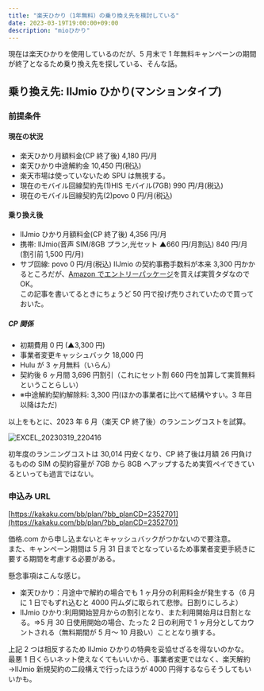 ```yaml
---
title: "楽天ひかり（1年無料）の乗り換え先を検討している"
date: 2023-03-19T19:00:00+09:00
description: "mioひかり"
---
```


現在は楽天ひかりを使用しているのだが、5 月末で 1 年無料キャンペーンの期間が終了となるため乗り換え先を探している、そんな話。

<!--more-->

## 乗り換え先: IIJmio ひかり(マンションタイプ)

### 前提条件

#### 現在の状況

- 楽天ひかり月額料金(CP 終了後) 4,180 円/月
- 楽天ひかり中途解約金 10,450 円(税込)
- 楽天市場は使っていないため SPU は無視する。
- 現在のモバイル回線契約先(1)HIS モバイル(7GB) 990 円/月(税込)
- 現在のモバイル回線契約先(2)povo 0 円/月(税込)

#### 乗り換え後

- IIJmio ひかり月額料金(CP 終了後) 4,356 円/月
- 携帯: IIJmio(音声 SIM/8GB プラン,光セット ▲660 円/月割込) 840 円/月 (割引前 1,500 円/月)
- サブ回線: povo 0 円/月(税込)
  IIJmio の契約事務手数料が本来 3,300 円かかるところだが、[Amazon でエントリーパッケージ](https://www.amazon.co.jp/dp/B08P817H2J)を買えば実質タダなので OK。  
  この記事を書いてるときにちょうど 50 円で投げ売りされていたので買っておいた。

##### CP 関係

- 初期費用 0 円 (▲3,300 円)
- 事業者変更キャッシュバック 18,000 円
- Hulu が 3 ヶ月無料（いらん）
- 契約後 6 ヶ月間 3,696 円割引（これにセット割 660 円を加算して実質無料ということらしい）
- ※中途解約契約解除料: 3,300 円(ほかの事業者に比べて結構やすい。3 年目以降はただ)

以上をもとに、2023 年 6 月（楽天 CP 終了後）のランニングコストを試算。

![EXCEL_20230319_220416](https://user-images.githubusercontent.com/47537864/226177093-d080a07c-77e8-46a7-9f63-be19b290a906.png)

初年度のランニングコストは 30,014 円安くなり、CP 終了後は月額 26 円負けるものの SIM の契約容量が 7GB から 8GB へアップするため実質ペイできているといっても過言ではない。

### 申込み URL

[https://kakaku.com/bb/plan/?bb_planCD=2352701](https://kakaku.com/bb/plan/?bb_planCD=2352701)

価格.com から申し込まないとキャッシュバックがつかないので要注意。  
また、キャンペーン期間は 5 月 31 日までとなっているため事業者変更手続きに要する期間を考慮する必要がある。

懸念事項はこんな感じ。

- 楽天ひかり：月途中で解約の場合でも 1 ヶ月分の利用料金が発生する（6 月に 1 日でもずれ込むと 4000 円ムダに取られて悲惨。日割りにしろよ）
- IIJmio ひかり:利用開始翌月からの割引となり、また利用開始月は日割となる。=>5 月 30 日使用開始の場合、たった 2 日の利用で 1 ヶ月分としてカウントされる（無料期間が 5 月～ 10 月扱い）こととなり損する。

上記 2 つは相反するため IIJmio ひかりの特典を妥協せざるを得ないのかな。  
最悪 1 日くらいネット使えなくてもいいから、事業者変更ではなく、楽天解約 →IIJmio 新規契約の二段構えで行ったほうが 4000 円得するならそうしてもいいかも。
